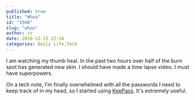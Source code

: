```yaml
---
published: true
title: "Whoa"
id: "3560"
slug: "whoa"
author: rv
date: 2010-12-15 22:34
categories: Daily Life,Tech
---
```

I am watching my thumb heal. In the past two hours over half of the burn spot has generated new skin. I should have made a time lapse video. I must have superpowers.

On a tech note, I'm finally overwhelmed with all the passwords I need to keep track of in my head, so I started using <a href="http://keepass.info/">KeePass</a>. It's extremely useful.